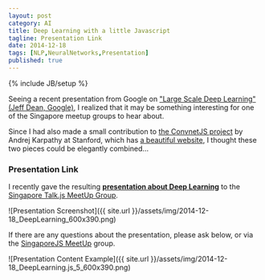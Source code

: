 ```yaml
---
layout: post
category: AI
title: Deep Learning with a little Javascript
tagline: Presentation Link
date: 2014-12-18
tags: [NLP,NeuralNetworks,Presentation]
published: true
---
```

{% include JB/setup %}

Seeing a recent presentation from Google on 
["Large Scale Deep Learning" (Jeff Dean, Google)](http://static.googleusercontent.com/media/research.google.com/en/us/people/jeff/CIKM-keynote-Nov2014.pdf), 
I realized that it may be something interesting for one of the Singapore meetup groups to hear about.

Since I had also made a small contribution to 
[the ConvnetJS project](https://github.com/karpathy/convnetjs) 
by Andrej Karpathy at Stanford, 
which has [a beautiful website](http://cs.stanford.edu/people/karpathy/convnetjs/), 
I thought these two pieces could be elegantly combined...


### Presentation Link

I recently gave the resulting 
<strong><a href="http://redcatlabs.com/2014-12-18_DeepLearning.js/" target="_blank">presentation about Deep Learning</a></strong> 
to the [Singapore Talk.js MeetUp Group](http://www.meetup.com/Singapore-JS/events/219129996/).

![Presentation Screenshot]({{ site.url }}/assets/img/2014-12-18_DeepLearning_600x390.png)

If there are any questions about the presentation, please ask below, or via the [SingaporeJS MeetUp](http://www.meetup.com/Singapore-JS/) group.

![Presentation Content Example]({{ site.url }}/assets/img/2014-12-18_DeepLearning.js_5_600x390.png)

